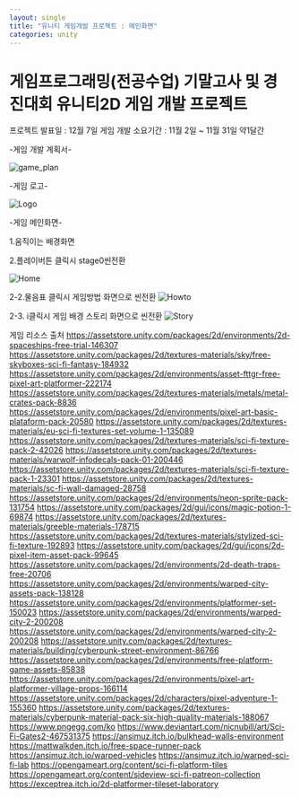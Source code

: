 ```yaml
---
layout: single
title: "유니티 게임개발 프로젝트 : 메인화면"
categories: unity
---
```


# 게임프로그래밍(전공수업) 기말고사 및 경진대회 유니티2D 게임 개발 프로젝트

프로젝트 발표일  : 12월 7일
게임 개발 소요기간 : 11월 2일 ~ 11월 31일 약1달간


-게임 개발 계획서-

![game_plan](https://user-images.githubusercontent.com/117446950/202851240-abac5cf7-7341-417f-b9fd-7f94d7e73929.PNG)


-게임 로고-

![Logo](https://user-images.githubusercontent.com/117446950/202838601-99c9cb26-91cc-408e-b3d2-55ec48d71892.png)



-게임 메인화면-


1.움직이는 배경화면
<script src="https://gist.github.com/studioKjm/d0959c4d712e9960a6a0fc5964a433af.js"></script>

2.플레이버튼 클릭시 stage0씬전환
<script src="https://gist.github.com/studioKjm/18ed157d27be8286444add2c2f1b4cf8.js"></script>

![Home](https://user-images.githubusercontent.com/117446950/205441824-069e2b15-38f2-4500-8a19-deb152578832.PNG)
 
2-2.물음표 클릭시 게임방법 화면으로 씬전환
![Howto](https://user-images.githubusercontent.com/117446950/205441841-aa44e380-df09-440b-a300-367246d538fd.PNG)

2-3. i클릭시 게임 배경 스토리 화면으로 씬전환
![Story](https://user-images.githubusercontent.com/117446950/205441838-6b85eee0-910a-4673-a1a9-8a4614bd9e80.PNG)

게임 리소스 출처
https://assetstore.unity.com/packages/2d/environments/2d-spaceships-free-trial-146307
https://assetstore.unity.com/packages/2d/textures-materials/sky/free-skyboxes-sci-fi-fantasy-184932
https://assetstore.unity.com/packages/2d/environments/asset-fttgr-free-pixel-art-platformer-222174
https://assetstore.unity.com/packages/2d/textures-materials/metals/metal-crates-pack-8836
https://assetstore.unity.com/packages/2d/environments/pixel-art-basic-plataform-pack-20580
https://assetstore.unity.com/packages/2d/textures-materials/eu-sci-fi-textures-set-volume-1-135089
https://assetstore.unity.com/packages/2d/textures-materials/sci-fi-texture-pack-2-42026
https://assetstore.unity.com/packages/2d/textures-materials/warwolf-infodecals-pack-01-200446
https://assetstore.unity.com/packages/2d/textures-materials/sci-fi-texture-pack-1-23301
https://assetstore.unity.com/packages/2d/textures-materials/sc-fi-wall-damaged-28758
https://assetstore.unity.com/packages/2d/environments/neon-sprite-pack-131754
https://assetstore.unity.com/packages/2d/gui/icons/magic-potion-1-69874
https://assetstore.unity.com/packages/2d/textures-materials/greeble-materials-178715
https://assetstore.unity.com/packages/2d/textures-materials/stylized-sci-fi-texture-192893
https://assetstore.unity.com/packages/2d/gui/icons/2d-pixel-item-asset-pack-99645
https://assetstore.unity.com/packages/2d/environments/2d-death-traps-free-20706
https://assetstore.unity.com/packages/2d/environments/warped-city-assets-pack-138128
https://assetstore.unity.com/packages/2d/environments/platformer-set-150023
https://assetstore.unity.com/packages/2d/environments/warped-city-2-200208
https://assetstore.unity.com/packages/2d/environments/warped-city-2-200208
https://assetstore.unity.com/packages/2d/textures-materials/building/cyberpunk-street-environment-86766
https://assetstore.unity.com/packages/2d/environments/free-platform-game-assets-85838
https://assetstore.unity.com/packages/2d/environments/pixel-art-platformer-village-props-166114
https://assetstore.unity.com/packages/2d/characters/pixel-adventure-1-155360
https://assetstore.unity.com/packages/2d/textures-materials/cyberpunk-material-pack-six-high-quality-materials-188067
https://www.pngegg.com/ko
https://www.deviantart.com/nicnubill/art/Sci-Fi-Gates2-467531375
https://ansimuz.itch.io/bulkhead-walls-environment
https://mattwalkden.itch.io/free-space-runner-pack
https://ansimuz.itch.io/warped-vehicles
https://ansimuz.itch.io/warped-sci-fi-lab
https://opengameart.org/content/sci-fi-platform-tiles
https://opengameart.org/content/sideview-sci-fi-patreon-collection
https://exceptrea.itch.io/2d-platformer-tileset-laboratory

